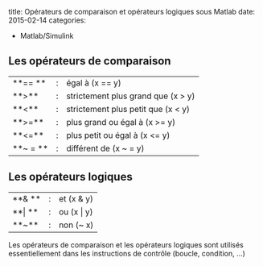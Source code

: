 title: Opérateurs de comparaison et opérateurs logiques sous Matlab
date: 2015-02-14
categories: 
- Matlab/Simulink


## Les opérateurs de comparaison


<table cellpadding="3" border="0" >
<tbody >
<tr >

<td valign="top" >**== **
</td>

<td align="center" >:
</td>

<td valign="top" >égal à (x == y)
</td>
</tr>
<tr >

<td valign="top" >**>**
</td>

<td align="center" >:
</td>

<td valign="top" >strictement plus grand que (x > y)
</td>
</tr>
<tr >

<td valign="top" >**<**
</td>

<td align="center" >:
</td>

<td valign="top" >strictement plus petit que (x < y)
</td>
</tr>
<tr >

<td valign="top" >**>=**
</td>

<td align="center" >:
</td>

<td valign="top" >plus grand ou égal à (x >= y)
</td>
</tr>
<tr >

<td valign="top" >**<=**
</td>

<td align="center" >:
</td>

<td valign="top" >plus petit ou égal à (x <= y)
</td>
</tr>
<tr >

<td valign="top" >**~ = **
</td>

<td align="center" >:
</td>

<td valign="top" >différent de (x ~ = y)
</td>
</tr>
</tbody>
</table>



## Les opérateurs logiques


<table cellpadding="3" border="0" >
<tbody >
<tr >

<td valign="top" >**& **
</td>

<td align="center" >:
</td>

<td valign="top" >et (x & y)
</td>
</tr>
<tr >

<td valign="top" >**| **
</td>

<td align="center" >:
</td>

<td valign="top" >ou (x | y)
</td>
</tr>
<tr >

<td valign="top" >**~**
</td>

<td align="center" >:
</td>

<td valign="top" >non (~ x)
</td>
</tr>
</tbody>
</table>
Les opérateurs de comparaison et les opérateurs logiques sont utilisés essentiellement dans les instructions de contrôle (boucle, condition, ...)
